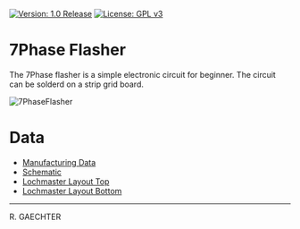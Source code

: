 [![Version: 1.0 Release](https://img.shields.io/badge/Version-1.0%20Release-green.svg)](https://github.com/sunriax/lamp)    [![License: GPL v3](https://img.shields.io/badge/License-GPL%20v3-blue.svg)](https://www.gnu.org/licenses/gpl-3.0)

# 7Phase Flasher

The 7Phase flasher is a simple electronic circuit for beginner. The circuit can be solderd on a strip grid board.

![7PhaseFlasher](./7PB.png)

# Data

* [Manufacturing Data](./Manufacturing_7PB.pdf)
* [Schematic](./Schematic.pdf)
* [Lochmaster Layout Top](./LM_Top.pdf)
* [Lochmaster Layout Bottom](./LM_Bottom.pdf)

---

R. GAECHTER